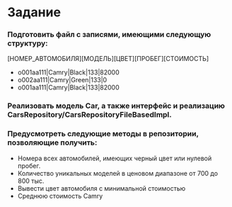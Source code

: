# Задание

### Подготовить файл с записями, имеющими следующую структуру:

[НОМЕР_АВТОМОБИЛЯ][МОДЕЛЬ][ЦВЕТ][ПРОБЕГ][СТОИМОСТЬ]

* o001aa111|Camry|Black|133|82000
* o002aa111|Camry|Green|133|0
* o001aa111|Camry|Black|133|82000

### Реализовать модель Car, а также интерфейс и реализацию CarsRepository/CarsRepositoryFileBasedImpl.

### Предусмотреть следующие методы в репозитории, позволяющие получить:

* Номера всех автомобилей, имеющих черный цвет или нулевой пробег.
* Количество уникальных моделей в ценовом диапазоне от 700 до 800 тыс.
* Вывести цвет автомобиля с минимальной стоимостью
* Среднюю стоимость Camry
